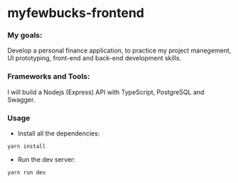 # myfewbucks-frontend

### My goals:
Develop a personal finance application, to practice my project manegement, UI prototyping, front-end and back-end development skills.


### Frameworks and Tools:
I will build a Nodejs (Express) API with TypeScript, PostgreSQL and Swagger.

### Usage
-   Install all the dependencies:
```
yarn install
```
-   Run the dev server:
```
yarn run dev
```
